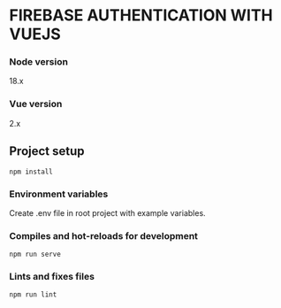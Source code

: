 # FIREBASE AUTHENTICATION WITH VUEJS

### Node version
18.x

### Vue version
2.x

## Project setup
```
npm install
```
### Environment variables
Create .env file in root project with example variables.

### Compiles and hot-reloads for development
```
npm run serve
```

### Lints and fixes files
```
npm run lint
```


